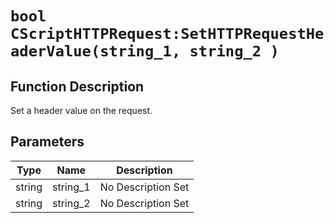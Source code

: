 # `bool CScriptHTTPRequest:SetHTTPRequestHeaderValue(string_1, string_2 )`
## Function Description
Set a header value on the request.
## Parameters
Type|Name|Description
--|--|--
string|string_1|No Description Set
string|string_2|No Description Set
